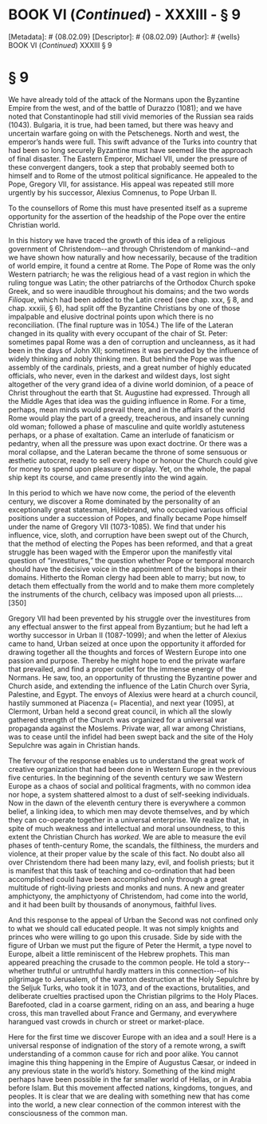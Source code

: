 # BOOK VI (_Continued_) - XXXIII - § 9
[Metadata]: # {08.02.09}
[Descriptor]: # {08.02.09}
[Author]: # {wells}
BOOK VI (_Continued_)
XXXIII
§ 9
# § 9
We have already told of the attack of the Normans upon the Byzantine Empire
from the west, and of the battle of Durazzo (1081); and we have noted that
Constantinople had still vivid memories of the Russian sea raids (1043).
Bulgaria, it is true, had been tamed, but there was heavy and uncertain warfare
going on with the Petschenegs. North and west, the emperor’s hands were full.
This swift advance of the Turks into country that had been so long securely
Byzantine must have seemed like the approach of final disaster. The Eastern
Emperor, Michael VII, under the pressure of these convergent dangers, took a
step that probably seemed both to himself and to Rome of the utmost political
significance. He appealed to the Pope, Gregory VII, for assistance. His appeal
was repeated still more urgently by his successor, Alexius Comnenus, to Pope
Urban II.

To the counsellors of Rome this must have presented itself as a supreme
opportunity for the assertion of the headship of the Pope over the entire
Christian world.

In this history we have traced the growth of this idea of a religious
government of Christendom--and through Christendom of mankind--and we have
shown how naturally and how necessarily, because of the tradition of world
empire, it found a centre at Rome. The Pope of Rome was the only Western
patriarch; he was the religious head of a vast region in which the ruling
tongue was Latin; the other patriarchs of the Orthodox Church spoke Greek, and
so were inaudible throughout his domains; and the two words _Filioque_, which
had been added to the Latin creed (see chap. xxx, § 8, and chap. xxxiii, § 6),
had split off the Byzantine Christians by one of those impalpable and elusive
doctrinal points upon which there is no reconciliation. (The final rupture was
in 1054.) The life of the Lateran changed in its quality with every occupant of
the chair of St. Peter: sometimes papal Rome was a den of corruption and
uncleanness, as it had been in the days of John XII; sometimes it was pervaded
by the influence of widely thinking and nobly thinking men. But behind the Pope
was the assembly of the cardinals, priests, and a great number of highly
educated officials, who never, even in the darkest and wildest days, lost sight
altogether of the very grand idea of a divine world dominion, of a peace of
Christ throughout the earth that St. Augustine had expressed. Through all the
Middle Ages that idea was the guiding influence in Rome. For a time, perhaps,
mean minds would prevail there, and in the affairs of the world Rome would play
the part of a greedy, treacherous, and insanely cunning old woman; followed a
phase of masculine and quite worldly astuteness perhaps, or a phase of
exaltation. Came an interlude of fanaticism or pedantry, when all the pressure
was upon exact doctrine. Or there was a moral collapse, and the Lateran became
the throne of some sensuous or æsthetic autocrat, ready to sell every hope or
honour the Church could give for money to spend upon pleasure or display. Yet,
on the whole, the papal ship kept its course, and came presently into the wind
again.

In this period to which we have now come, the period of the eleventh century,
we discover a Rome dominated by the personality of an exceptionally great
statesman, Hildebrand, who occupied various official positions under a
succession of Popes, and finally became Pope himself under the name of Gregory
VII (1073-1085). We find that under his influence, vice, sloth, and corruption
have been swept out of the Church, that the method of electing the Popes has
been reformed, and that a great struggle has been waged with the Emperor upon
the manifestly vital question of “investitures,” the question whether Pope or
temporal monarch should have the decisive voice in the appointment of the
bishops in their domains. Hitherto the Roman clergy had been able to marry; but
now, to detach them effectually from the world and to make them more completely
the instruments of the church, celibacy was imposed upon all priests....[350]

Gregory VII had been prevented by his struggle over the investitures from any
effectual answer to the first appeal from Byzantium; but he had left a worthy
successor in Urban II (1087-1099); and when the letter of Alexius came to hand,
Urban seized at once upon the opportunity it afforded for drawing together all
the thoughts and forces of Western Europe into one passion and purpose. Thereby
he might hope to end the private warfare that prevailed, and find a proper
outlet for the immense energy of the Normans. He saw, too, an opportunity of
thrusting the Byzantine power and Church aside, and extending the influence of
the Latin Church over Syria, Palestine, and Egypt. The envoys of Alexius were
heard at a church council, hastily summoned at Piacenza (= Placentia), and next
year (1095), at Clermont, Urban held a second great council, in which all the
slowly gathered strength of the Church was organized for a universal war
propaganda against the Moslems. Private war, all war among Christians, was to
cease until the infidel had been swept back and the site of the Holy Sepulchre
was again in Christian hands.

The fervour of the response enables us to understand the great work of creative
organization that had been done in Western Europe in the previous five
centuries. In the beginning of the seventh century we saw Western Europe as a
chaos of social and political fragments, with no common idea nor hope, a system
shattered almost to a dust of self-seeking individuals. Now in the dawn of the
eleventh century there is everywhere a common belief, a linking idea, to which
men may devote themselves, and by which they can co-operate together in a
universal enterprise. We realize that, in spite of much weakness and
intellectual and moral unsoundness, to this extent the Christian Church has
_worked_. We are able to measure the evil phases of tenth-century Rome, the
scandals, the filthiness, the murders and violence, at their proper value by
the scale of this fact. No doubt also all over Christendom there had been many
lazy, evil, and foolish priests; but it is manifest that this task of teaching
and co-ordination that had been accomplished could have been accomplished only
through a great multitude of right-living priests and monks and nuns. A new and
greater amphictyony, the amphictyony of Christendom, had come into the world,
and it had been built by thousands of anonymous, faithful lives.

And this response to the appeal of Urban the Second was not confined only to
what we should call educated people. It was not simply knights and princes who
were willing to go upon this crusade. Side by side with the figure of Urban we
must put the figure of Peter the Hermit, a type novel to Europe, albeit a
little reminiscent of the Hebrew prophets. This man appeared preaching the
crusade to the common people. He told a story--whether truthful or untruthful
hardly matters in this connection--of his pilgrimage to Jerusalem, of the
wanton destruction at the Holy Sepulchre by the Seljuk Turks, who took it in
1073, and of the exactions, brutalities, and deliberate cruelties practised
upon the Christian pilgrims to the Holy Places. Barefooted, clad in a coarse
garment, riding on an ass, and bearing a huge cross, this man travelled about
France and Germany, and everywhere harangued vast crowds in church or street or
market-place.

Here for the first time we discover Europe with an idea and a soul! Here is a
universal response of indignation of the story of a remote wrong, a swift
understanding of a common cause for rich and poor alike. You cannot imagine
this thing happening in the Empire of Augustus Cæsar, or indeed in any previous
state in the world’s history. Something of the kind might perhaps have been
possible in the far smaller world of Hellas, or in Arabia before Islam. But
this movement affected nations, kingdoms, tongues, and peoples. It is clear
that we are dealing with something new that has come into the world, a new
clear connection of the common interest with the consciousness of the common
man.

